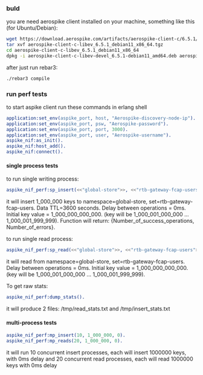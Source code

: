 ### buld

you are need aerospike client installed on your machine, something like this (for Ubuntu/Debian):
```bash
wget https://download.aerospike.com/artifacts/aerospike-client-c/6.5.1/aerospike-client-c-libev_6.5.1_debian11_x86_64.tgz
tar xvf aerospike-client-c-libev_6.5.1_debian11_x86_64.tgz
cd aerospike-client-c-libev_6.5.1_debian11_x86_64
dpkg -i aerospike-client-c-libev-devel_6.5.1-debian11_amd64.deb aerospike-client-c-libev_6.5.1-debian11_amd64.deb
```
after just run rebar3:

```bash
./rebar3 compile
```

### run perf tests
to start aspike client run these commands in erlang shell

```erlang
application:set_env(aspike_port, host, "Aerospike-discovery-node-ip").
application:set_env(aspike_port, psw, "Aerospike-password").
application:set_env(aspike_port, port, 3000).
application:set_env(aspike_port, user, "Aerospike-username").
aspike_nif:as_init().
aspike_nif:host_add().
aspike_nif:connect().
```

#### single process tests
to run single writing process: 
```erlang
aspike_nif_perf:sp_insert(<<"global-store">>, <<"rtb-gateway-fcap-users">>, 1_000_000, 3600, 0, 1_000_000_000_000, 0, 0).
```
it will insert 1_000_000 keys to namespace=global-store, set=rtb-gateway-fcap-users. Data TTL=3600 seconds. Delay between operations = 0ms. Initial key value = 1_000_000_000_000. (key will be 1_000_001_000_000 ... 1_000_001_999_999).
Function will return: {Number_of_success_operations, Number_of_errors}.

to run single read process:
```erlang
aspike_nif_perf:sp_read(<<"global-store">>, <<"rtb-gateway-fcap-users">>, 1_000_000, 0, 1_000_000_000_000, 0, 0, 0).
```
it will read from namespace=global-store, set=rtb-gateway-fcap-users. Delay between operations = 0ms. Initial key value = 1_000_000_000_000. (key will be 1_000_001_000_000 ... 1_000_001_999_999).

To get raw stats:
```erlang
aspike_nif_perf:dump_stats().
```
it will produce 2 files: /tmp/read_stats.txt and /tmp/insert_stats.txt

#### multi-process tests

```erlang
aspike_nif_perf:mp_insert(10, 1_000_000, 0).
aspike_nif_perf:mp_reads(20, 1_000_000, 0).
```

it will run 10 concurrent insert processes, each will insert 1000000 keys, with 0ms delay
and 20 concurrent read processes, each will read 1000000 keys with 0ms delay
